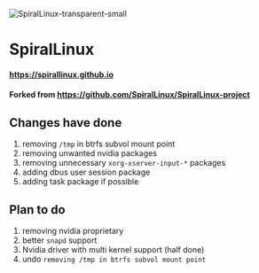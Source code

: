 
![SpiralLinux-transparent-small](https://user-images.githubusercontent.com/2692138/171754005-231f6c05-de5a-4b57-9e04-a24defa03ae7.png)
# SpiralLinux

#### https://spirallinux.github.io
#### Forked from https://github.com/SpiralLinux/SpiralLinux-project

## Changes have done
1. removing `/tmp` in btrfs subvol mount point
2. removing unwanted nvidia packages
3. removing unnecessary `xorg-xserver-input-*` packages
4. adding dbus user session package
5. adding task package if possible

## Plan to do
1. removing nvidia proprietary
2. better `snapd` support
3. Nvidia driver with multi kernel support (half done)
4. undo `removing /tmp in btrfs subvol mount point`
